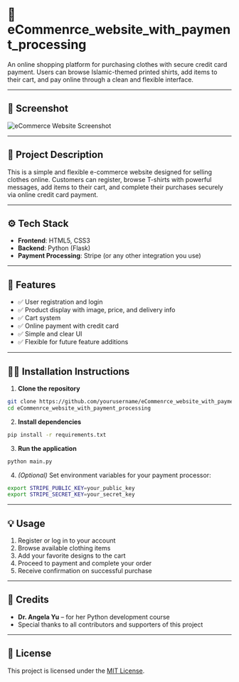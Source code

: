 # 🛒 eCommenrce_website_with_payment_processing

An online shopping platform for purchasing clothes with secure credit card payment. Users can browse Islamic-themed printed shirts, add items to their cart, and pay online through a clean and flexible interface.

---

## 📸 Screenshot

![eCommerce Website Screenshot](./screenshoot.PNG)

---

## 📌 Project Description

This is a simple and flexible e-commerce website designed for selling clothes online. Customers can register, browse T-shirts with powerful messages, add items to their cart, and complete their purchases securely via online credit card payment.

---

## ⚙️ Tech Stack

- **Frontend**: HTML5, CSS3  
- **Backend**: Python (Flask)  
- **Payment Processing**: Stripe (or any other integration you use)

---

## 🚀 Features

- ✅ User registration and login  
- ✅ Product display with image, price, and delivery info  
- ✅ Cart system  
- ✅ Online payment with credit card  
- ✅ Simple and clear UI  
- ✅ Flexible for future feature additions

---

## 🧑‍💻 Installation Instructions

1. **Clone the repository**  
```bash
git clone https://github.com/yourusername/eCommenrce_website_with_payment_processing.git
cd eCommenrce_website_with_payment_processing
```

2. **Install dependencies**  
```bash
pip install -r requirements.txt
```

3. **Run the application**  
```bash
python main.py
```

4. *(Optional)* Set environment variables for your payment processor:
```bash
export STRIPE_PUBLIC_KEY=your_public_key
export STRIPE_SECRET_KEY=your_secret_key
```

---

## 💡 Usage

1. Register or log in to your account  
2. Browse available clothing items  
3. Add your favorite designs to the cart  
4. Proceed to payment and complete your order  
5. Receive confirmation on successful purchase

---

## 🙏 Credits

- **Dr. Angela Yu** – for her Python development course  
- Special thanks to all contributors and supporters of this project  

---

## 📄 License

This project is licensed under the [MIT License](LICENSE).